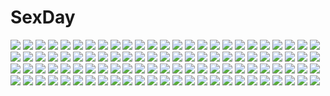 # SexDay
![](https://konachan.com/jpeg/d90f3114b1e3ef69036b0cb3ce275b8e/Konachan.com%20-%20127339%20bicolored_eyes%20tatara_kogasa%20touhou.jpg)
![](https://konachan.com/image/c4bc1532c0cd3356739cf5d29ffd623a/Konachan.com%20-%20121039%20akiyama_mio%20hirasawa_yui%20k-on%21%20kotobuki_tsumugi%20megami%20nakano_azusa%20scan%20tainaka_ritsu.jpg)
![](https://konachan.com/image/a785764171a96759e593e39518600d5a/Konachan.com%20-%2042938%20bikini%20swimsuit%20touyama_midori%20yoake_mae_yori_ruri_iro_na.jpg)
![](https://konachan.com/jpeg/ed22a95c3f2ce1ac11a9727397102897/Konachan.com%20-%20301460%20blush%20butterfly%20collar%20fate_grand_order%20fate_%28series%29%20japanese_clothes%20kito_%28kito2%29%20long_hair%20mirror%20phone%20signed%20sunglasses%20twintails%20umbrella%20wink.jpg)
![](https://konachan.com/jpeg/197f71243db6e1c54db4ceabe0196d05/Konachan.com%20-%20245586%20aqua_eyes%20black_hair%20blue%20close%20glasses%20original%20servachok%20short_hair.jpg)
![](https://konachan.com/image/efe3004ef53a098930302ee4b7674535/Konachan.com%20-%20196237%20brown_eyes%20brown_hair%20clouds%20hat%20landscape%20lordlessv2%20original%20scenic%20skirt%20wet%20windmill.jpg)
![](https://konachan.com/jpeg/4aa7ca22adfbc54b46db04e091dbdef3/Konachan.com%20-%20270027%20aki99%20ass%20black_hair%20blush%20dress%20grass%20hat%20leaves%20loli%20megumin%20nopan%20red_eyes%20short_hair%20skirt_lift%20witch%20witch_hat.jpg)
![](https://konachan.com/image/620ed32afa47910c5aee92db8c346dc4/Konachan.com%20-%20148757%20tagme%20tororoto.jpg)
![](https://konachan.com/image/ecdd27348fd1c57c152be7731234fc21/Konachan.com%20-%2065253%20katana%20konpaku_youmu%20myon%20short_hair%20sword%20touhou%20ueda_ryou%20weapon%20white_hair.jpg)
![](https://konachan.com/jpeg/29caa94b8c257e39fb0c5ed0f46f97fb/Konachan.com%20-%20117456%20breasts%20cleavage%20dress%20red_eyes%20tagme%20tagme_%28artist%29%20thighhighs%20weapon%20white.jpg)
![](https://konachan.com/image/b062932d2b0095877f6585f4ec79ed5a/Konachan.com%20-%2058082%20bed%20blue_eyes%20blush%20breasts%20mitsurugi_asuka%20nipples%20nude%20pussy%20red_hair%20ribbons%20ryohka%20thighhighs%20uncensored%20wizard_girl_ambitious.jpg)
![](https://konachan.com/image/5df6d92cc151623657f7552f8c6fc04d/Konachan.com%20-%20196238%20aircraft%20anthropomorphism%20fusou_%28kancolle%29%20group%20japanese_clothes%20long_hair%20mechagirl%20mutsu_%28kancolle%29%20skirt%20stu_dts%20thighhighs%20water.jpg)
![](https://konachan.com/image/b2fc7b1dd7e736808c5608cf4dfe21b0/Konachan.com%20-%20158894%20all_male%20animal%20brown_eyes%20brown_hair%20cat%20cp_.ieng%20drink%20male%20original%20short_hair%20sleeping.jpg)
![](https://konachan.com/image/fd8a94ce7c6619bbb77e8494e3710ee3/Konachan.com%20-%20150334%20dekomori_sanae%20eyepatch%20jpeg_artifacts%20mocha_%28naturefour%29%20nibutani_shinka%20school_uniform%20takanashi_rikka%20thighhighs%20tsuyuri_kumin%20wink.jpg)
![](https://konachan.com/image/e97879a1fc67999fc6f070a7669d4d65/Konachan.com%20-%20127241%20aliasing%20all_male%20blonde_hair%20book%20green_eyes%20headphones%20kagamine_len%20kuroi_%28liar-player%29%20male%20ponytail%20short_hair%20vocaloid.jpg)
![](https://konachan.com/image/8bd3f7e256dfd91e5a5753c57734976b/Konachan.com%20-%20211234%20animal%20barefoot%20headdress%20japanese_clothes%20miyai_haruki%20original%20signed.jpg)
![](https://konachan.com/image/da74aa0a974666f61679bf21803920d5/Konachan.com%20-%2045674%20hagane_miku%20shinichi_tahara%20vocaloid.jpg)
![](https://konachan.com/image/ff187425db0e1ac26bd313bc988727d4/Konachan.com%20-%2044633%20black%20dark%20hinamori_amu%20peach-pit%20pink_hair%20shugo_chara%20yellow_eyes.jpg)
![](https://konachan.com/jpeg/779f56a35628ed21b7123d331daaf6cc/Konachan.com%20-%20292932%20aliasing%20bicolored_eyes%20braids%20brown_hair%20drink%20long_hair%20nekoperon%20original%20ponytail%20signed%20skirt%20tree.jpg)
![](https://konachan.com/image/8ba8a53f5e36ca13615cb686e49c9be6/Konachan.com%20-%20267550%20anthropomorphism%20blue_eyes%20brown_hair%20cnm%20dress%20garter_belt%20kantai_collection%20long_hair%20ponytail%20stockings%20summer_dress%20thighhighs.jpg)
![](https://konachan.com/image/407797291de1ecf8e18276997945608d/Konachan.com%20-%20129482%20blush%20close%20razy_%28skuroko%29%20rumia%20touhou.jpg)
![](https://konachan.com/jpeg/0e7b2ff7d46d4ab5c7eabc6aff484a72/Konachan.com%20-%20289916%20armor%20ass%20ayanami_rei%20blue_hair%20bodysuit%20clouds%20maeshima_shigeki%20mecha%20nipples%20pink_eyes%20ruins%20short_hair%20skintight%20sky%20sword%20weapon.jpg)
![](https://konachan.com/image/e51cc3a96e11c3c466518ec785c26e57/Konachan.com%20-%20152957%20gun%20infinite_stratos%20laura_bodewig%20mecha%20nenchi%20tagme%20weapon%20zoom_layer.jpg)
![](https://konachan.com/jpeg/d46eab05df3d4df7ba356045e2faca2f/Konachan.com%20-%2058079%20bra%20breasts%20christmas%20hat%20nipples%20nude%20panties%20pussy%20ramiya_ryo%20thighhighs%20uncensored%20underwear.jpg)
![](https://konachan.com/jpeg/5e36cf672e31c4a3fcc4a1ca77d5f406/Konachan.com%20-%20248160%205_nenme_no_houkago%20blush%20kantoku%20long_hair%20nagisa_%28kantoku%29%20nude%20original%20scan%20school_uniform%20skirt%20yellow_eyes.jpg)
![](https://konachan.com/image/966df6b3ea1ff7c04e9ce05935b947be/Konachan.com%20-%20225452%20ana_%28overwatch%29%20liang_xing%20overwatch%20realistic.jpg)
![](https://konachan.com/image/ba670f99d7fd6f664b0247430e3cc623/Konachan.com%20-%20215000%20aqua_eyes%20black_hair%20blush%20cameltoe%20dark_skin%20horns%20long_hair%20ochinsama%20panties%20scarf%20school_uniform%20thighhighs%20underwear%20watermark.jpg)
![](https://konachan.com/jpeg/8c4fb0ea5e9ef9b5da0d52b3fe77fdb4/Konachan.com%20-%2030838%20game_cg%20lyrical_lyric%20marmalade.jpg)
![](https://konachan.com/jpeg/8a5073bbc1384eecccb867ee12fb000d/Konachan.com%20-%20193058%20ao_no_kanata_no_four_rhythm%20dark_skin%20game_cg%20okoze_arika%20sprite%20suzumori%20yuuki_itsuka.jpg)
![](https://konachan.com/jpeg/12bdd21544de4ec22cd4b0b83985b1a6/Konachan.com%20-%20297525%20anus%20ayuma_sayu%20blue_eyes%20bow%20breasts%20game_cg%20headband%20maid%20mirror%20nipples%20purple_hair%20pussy%20pussy_juice%20reflection%20skirt_lift%20twintails%20uncensored.jpg)
![](https://konachan.com/jpeg/b1002dea9c04ae79aebf93eb629c2e76/Konachan.com%20-%20152587%20breasts%20hirasawa_ui%20k-on%21%20nakano_azusa%20nipples%20nude%20suzuki_jun.jpg)
![](https://konachan.com/image/239e59ca7db8638ac509442d4184aad8/Konachan.com%20-%20128699%20aaru%20blue_eyes%20hatsune_miku%20headphones%20skirt%20vocaloid%20white_hair%20yuki_miku.jpg)
![](https://konachan.com/image/a14648ac6484ebec3ecc5e0a4bea0e64/Konachan.com%20-%20233275%20saigyouji_yuyuko%20tagme_%28artist%29%20touhou.jpg)
![](https://konachan.com/image/39539012ea837773d4836d963a869759/Konachan.com%20-%2092393%20blue_hair%20dress%20red_eyes%20remilia_scarlet%20short_hair%20touhou%20umbrella%20vampire%20wings%20wink.jpg)
![](https://konachan.com/image/41b27bd0ee4f24213df6ed7d90c15443/Konachan.com%20-%20249057%20all_male%20aqua_eyes%20astolfo%20braids%20brown_hair%20close%20fate_%28series%29%20glasses%20long_hair%20male%20pink_eyes%20pink_hair%20ponytail%20short_hair%20signed%20trap.jpg)
![](https://konachan.com/jpeg/2949783a87b3f99abbb372011f818182/Konachan.com%20-%20254776%20apple%20aqua_eyes%20autumn%20barefoot%20blue_eyes%20bondage%20flowers%20food%20fruit%20group%20hat%20original%20pink_hair%20shorts%20spring%20summer%20sunflower%20water%20wings%20winter.jpg)
![](https://konachan.com/jpeg/93a745fae50c1e0a11b46a1d159901d9/Konachan.com%20-%2019091%20amelia_wil_tesla_seyruun%20gourry_gabriev%20lina_inverse%20slayers%20xelloss_metallium%20zelgadiss_graywords.jpg)
![](https://konachan.com/jpeg/3a688bbb2e93d7e53bbf7294d0b92484/Konachan.com%20-%20274040%20animal%20cat%20grass%20japanese_clothes%20miko%20original%20scenic%20stairs%20torii%20tree%20volvox819.jpg)
![](https://konachan.com/image/db0aee0482fb0365d7d57c13b0bd7fa1/Konachan.com%20-%2086428%20akatsuki_no_goei%20akemi_%28akatsuki_no_goei%29%20brown_hair%20choker%20game_cg%20purple_eyes%20short_hair%20shorts%20syangrila%20tomose_shunsaku%20weapon.jpg)
![](https://konachan.com/jpeg/a9684174d825629730cdbc33ddd0c8d6/Konachan.com%20-%20196488%20brown_eyes%20brown_hair%20game_cg%20glasses%20koizumi_itsuki%20kyon%20male%20nagato_yuki%20purple_hair%20school_uniform%20short_hair%20suzumiya_haruhi_no_yuutsu%20tie.jpg)
![](https://konachan.com/image/469b2f64ca91870938f85685cd346170/Konachan.com%20-%2012950%20animal_ears%20ass%20blonde_hair%20blue_eyes%20feathers%20ishida_hiroyuki%20long_hair%20moon%20ribbons%20sideboob%20staff%20stars%20twintails%20watermark%20wings%20wristwear.jpg)
![](https://konachan.com/jpeg/a89e81522e243bfcb5509ec995fd0f8a/Konachan.com%20-%20286384%20anus%20barefoot%20bb_%28fate%29%20bed%20blush%20cape%20cum%20fang%20fate_extra%20gloves%20kure_masahiro%20long_hair%20purple_eyes%20purple_hair%20pussy%20swimsuit%20uncensored.jpg)
![](https://konachan.com/image/23d6917edc15d6c3b17cff7a2722efb1/Konachan.com%20-%20269975%202girls%20blue_hair%20flat_chest%20green_hair%20long_hair%20navel%20niiya%20nopan%20original%20pink_eyes%20shirt_lift%20short_hair%20skirt%20thighhighs%20twintails%20undressing.jpg)
![](https://konachan.com/image/118005d87a4303195af9d8b3db4df90b/Konachan.com%20-%2095355%20animal%20cropped%20dark_skin%20original%20refeia%20white_hair%20wolf.jpg)
![](https://konachan.com/image/8e14291d6c8440442c581540b8d79a0d/Konachan.com%20-%20249526%20bikini%20breasts%20dark_skin%20fate_grand_order%20fate_%28series%29%20long_hair%20male%20paparins%20purple_hair%20red_eyes%20sex%20swimsuit%20watermark.jpg)
![](https://konachan.com/image/a7566a000ddf1dccf0a2a22b08d92f47/Konachan.com%20-%20297654%20anthropomorphism%20azur_lane%20blonde_hair%20breasts%20fire%20orange_eyes%20roon_%28azur_lane%29%20short_hair%20skyde_kei%20uniform%20watermark%20weapon.jpg)
![](https://konachan.com/image/cfca8556c42a04015553918e835cfdb9/Konachan.com%20-%2023349%20animal%20azuma_kiyohiko%20cat%20koiwai_yotsuba%20yotsubato%21.jpg)
![](https://konachan.com/image/52bcad4b786b0bdf7d3305608960acba/Konachan.com%20-%2085315%20beyond_the_grave%20blood%20brandon_heat%20gun%20gungrave%20weapon.jpg)
![](https://konachan.com/jpeg/257a1ee87008565f19c1eea16836f384/Konachan.com%20-%2087999%202girls%20blonde_hair%20blue_eyes%20blue_hair%20dress%20hat%20long_hair%20panty_%26_stocking_with_garterbelt%20panty_%28character%29%20stocking_%28character%29.jpg)
![](https://konachan.com/jpeg/4c4b1c321669b738acf8ff15b594be9f/Konachan.com%20-%20234080%20blue_hair%20bow%20building%20clouds%20dress%20hat%20hinanawi_tenshi%20long_hair%20mifuru%20nagae_iku%20red_eyes%20ribbons%20short_hair%20sky%20touhou%20water.jpg)
![](https://konachan.com/jpeg/39f2548a0d6a4a4a1f35ac633394c860/Konachan.com%20-%20306627%20bikini%20bra%20brown_hair%20cropped%20mikoto_akemi%20navel%20open_shirt%20original%20panties%20purple_eyes%20skirt%20swimsuit%20underwear.jpg)
![](https://konachan.com/image/2d77c47a34cd1ff7900ea21756bf2291/Konachan.com%20-%20171472%20blue_hair%20bow%20food%20fruit%20furapechi%20hinanawi_tenshi%20long_hair%20pink_eyes%20touhou.jpg)
![](https://konachan.com/jpeg/fbc957bdaf205cea3d9bc26c48b01c20/Konachan.com%20-%20291698%20anthropomorphism%20azur_lane%20barefoot%20bed%20black_hair%20blush%20flowers%20hiei_%28azur_lane%29%20horns%20kitsune_neko%20long_hair%20manjuu_%28azur_lane%29%20rose%20watermark.jpg)
![](https://konachan.com/image/63f38fa0f9242f177e233a01d6938a23/Konachan.com%20-%20127207%20blonde_hair%20blush%20braids%20hat%20instrument%20karasawa-40%20kirisame_marisa%20long_hair%20moon%20night%20sky%20touhou%20witch%20yellow_eyes.jpg)
![](https://konachan.com/jpeg/017f58ead1fc92a98c33d74535a482c6/Konachan.com%20-%2046890%20hatsune_miku%20vocaloid.jpg)
![](https://konachan.com/jpeg/a9f8a97ee82eea423f878179ac7cea66/Konachan.com%20-%2073623%20breasts%20cleavage%20kimura_kaere%20sayonara_zetsubou_sensei%20transparent%20vector.jpg)
![](https://konachan.com/image/edc12061386ee2f972f0a860df5da803/Konachan.com%20-%20104344%20anjou_naruko%20ano_hi_mita_hana_no_namae_wo_bokutachi_wa_mada_shiranai%20anus%20breasts%20censored%20eunos%20nipples%20panties%20pussy%20underwear.jpg)
![](https://konachan.com/image/6767e352566fb93bf037b29976585e03/Konachan.com%20-%2021471%20katana%20konpaku_youmu%20myon%20sword%20touhou%20weapon.jpg)
![](https://konachan.com/jpeg/814645053d3fa7b4c650438afece433e/Konachan.com%20-%20222340%20aqua_eyes%20black_hair%20breasts%20cleavage%20fang%20ganaha_hibiki%20glasses%20idolmaster%20long_hair%20pantyhose%20ponytail%20sagamihara_sakyou%20skirt%20tie.jpg)
![](https://konachan.com/image/c611ab96b11f2711e1d0864408fb80fe/Konachan.com%20-%2081131%20animal%20bikini%20breasts%20cat%20cleavage%20kaenbyou_rin%20kiki_%28koikuchikinako%29%20reiuji_utsuho%20swimsuit%20touhou%20wet%20wings.jpg)
![](https://konachan.com/image/e3ed33cb581f389d2a342932f66e999d/Konachan.com%20-%20277269%20ass%20blush%20censored%20dildo%20nude%20original%20pubic_hair%20purple_hair%20pussy%20shikuta_maru%20short_hair%20yellow_eyes.jpg)
![](https://konachan.com/image/12d5bf0486de45ea8a6f7f1d480fa46a/Konachan.com%20-%20244286%20apron%20ass%20bell%20bow%20breasts%20cake%20drink%20fang%20food%20foxgirl%20fruit%20gloves%20headdress%20long_hair%20maid%20pink_hair%20strawberry%20tail%20tamamo_cat%20thighhighs%20waitress.jpg)
![](https://konachan.com/image/cc09758bf95947eefca77fa977414cdb/Konachan.com%20-%2083322%20apple%20barefoot%20flowers%20food%20fruit%20kagamine_rin%20open_shirt%20school_uniform%20vocaloid%20water%20yayoi_%28egoistic_realism%29.jpg)
![](https://konachan.com/jpeg/c3d7f0479bf49b8afb0aed5dc0b580a8/Konachan.com%20-%20139578%20fujikawa_runa%20game_cg%20hatsukoi_1_1%20hug%20katagiri_yuuma%20male.jpg)
![](https://konachan.com/image/43a8b3f8ef8a81f8e3d7cf54e7d2630c/Konachan.com%20-%20243399%20grass%20mclelun%20nobody%20original%20scenic%20sky%20stars%20watermark.jpg)
![](https://konachan.com/image/39611bd131bae0d2005d64c74090f4da/Konachan.com%20-%20242012%20all_male%20aqua_eyes%20aqua_hair%20closers%20gloves%20male%20nata_%28closers%29%20scarf%20short_hair%20weapon%20yukibi.jpg)
![](https://konachan.com/image/d51c8ea3719662b3b6e66365f85bff8b/Konachan.com%20-%20191213%20aqua_hair%20clouds%20flowers%20long_hair%20orange_eyes%20original%20skirt%20socks%20train%20zhuxiao517.jpg)
![](https://konachan.com/image/00bb4e7b1293b1f443599ce82ba20369/Konachan.com%20-%20159778%20blonde_hair%20blue_eyes%20chipika%20combat_vehicle%20drink%20girls_und_panzer%20katyusha%20short_hair%20skirt%20snow.jpg)
![](https://konachan.com/jpeg/6883e0df514ad28ee01116b9e8161acd/Konachan.com%20-%20245745%20ass%20azami_nanami%20brown_eyes%20brown_hair%20cape%20christmas%20clouds%20game_cg%20loli%20panties%20santa_costume%20short_hair%20sky%20stars%20thighhighs%20underwear.jpg)
![](https://konachan.com/jpeg/b18ff6356ac9f14115a8e8103a588bd5/Konachan.com%20-%2095065%20logo%20transparent%20vector%20watermark%20yumekui_merry.jpg)
![](https://konachan.com/image/f3aa4f14312b79bea3571d3150b21fff/Konachan.com%20-%2020798%20edward_elric%20fullmetal_alchemist.jpg)
![](https://konachan.com/image/9df1748598af7b4071a7f8d480cc304d/Konachan.com%20-%2042282%20tagme.jpg)
![](https://konachan.com/image/e3312791ce606054f65fd80c498a6483/Konachan.com%20-%20130591%20anubis1982918%20chain%20dragon%20original.jpg)
![](https://konachan.com/image/093b32f3bbe320e833812d735998956e/Konachan.com%20-%2097465%20ass%20blue_hair%20green_eyes%20nanael%20panties%20queen%27s_blade%20underwear%20wings.jpg)
![](https://konachan.com/jpeg/2148165a6a5a699484d0133a876930ce/Konachan.com%20-%20293199%20barefoot%20blue_eyes%20blush%20bow%20braids%20crossover%20dress%20food%20glasses%20goth-loli%20ice_cream%20long_hair%20nahaki%20ponytail%20red_eyes%20scarf%20shinku%20stockings.jpg)
![](https://konachan.com/image/972858d8ca859a27b9232aba4737af02/Konachan.com%20-%2090529%20breasts%20cleavage%20gun%20red_hair%20tengen_toppa_gurren_lagann%20thighhighs%20uturo%20weapon%20yoko_littner.jpg)
![](https://konachan.com/image/dbaadd59e19b7c19b8cfa33ba25f2e41/Konachan.com%20-%20239030%20card_captor_sakura%20christmas%20daidouji_tomoyo%20kero%20kinomoto_sakura%20youli_%28yori%29.jpg)
![](https://konachan.com/image/1f8f695932d50901f81738ba960486c3/Konachan.com%20-%205116%20japanese_clothes%20miko%20tsukikagerou.jpg)
![](https://konachan.com/image/480026bcab2f2863df42348906e56057/Konachan.com%20-%20152454%20blue_eyes%20blush%20halloween%20hat%20long_hair%20original%20panties%20ribbons%20skirt%20stockings%20underwear%20white_hair.jpg)
![](https://konachan.com/image/aaea4e9d033ad5da365cb71b03d399d5/Konachan.com%20-%20118971%20akemi_homura%20black_hair%20glasses%20kaname_madoka%20kneehighs%20long_hair%20miki_sayaka%20nichijou%20panties%20pantyhose%20parody%20short_hair%20thighhighs%20underwear.jpg)
![](https://konachan.com/jpeg/752c5c1a552fe2a57a3d369051ba5009/Konachan.com%20-%20142188%20dress%20hatsune_miku%20marirero_a%20train%20twintails%20vocaloid.jpg)
![](https://konachan.com/jpeg/23e58d41127b99f7e2e14e8e8abb0c2b/Konachan.com%20-%2030019%20simon%20tengen_toppa_gurren_lagann.jpg)
![](https://konachan.com/jpeg/802d67668f3b3b1f10533a81e9553467/Konachan.com%20-%20164839%20ass%20blonde_hair%20blush%20clouds%20eko%20elbow_gloves%20flat_chest%20gloves%20green_eyes%20headband%20nipples%20panties%20skirt%20thighhighs%20torn_clothes%20underwear%20wet.jpg)
![](https://konachan.com/jpeg/78945d7b110f4591720a8744cbb5cda4/Konachan.com%20-%20248078%202girls%20anthropomorphism%20blonde_hair%20braids%20brown_eyes%20choker%20flowers%20gray_hair%20jiang-ge%20long_hair%20red_eyes%20scarf%20tattoo%20waifu2x%20zhanjian_shaonu.jpg)
![](https://konachan.com/jpeg/e5e0772d36e9a5774ba2f1d42e87776e/Konachan.com%20-%20294069%20anthropomorphism%20ass%20azur_lane%20blush%20breasts%20brown_hair%20cameltoe%20close%20cropped%20garter_belt%20happymonk%20long_hair%20red_eyes%20stockings%20topless%20twintails.jpg)
![](https://konachan.com/image/0729dcaa28212a4b54f8216ce8943017/Konachan.com%20-%20249653%20bicolored_eyes%20black_hair%20kamen_rider%20long_hair%20osushimanchan.jpg)
![](https://konachan.com/jpeg/ab3a40589b2d1d0b7092709e19ad0de1/Konachan.com%20-%20293165%20bandage%20blonde_hair%20blue_eyes%20blush%20breasts%20long_hair%20navel%20no_bra%20open_shirt%20original%20reinama%20wristwear.jpg)
![](https://konachan.com/image/a3c89f0dbc5003b6ce011d4e837ff762/Konachan.com%20-%20126630%20braids%20cameltoe%20lina_inverse%20naso4%20panties%20slayers%20thighhighs%20twintails%20underwear%20white%20witch.jpg)
![](https://konachan.com/image/ed449e926c88b4eb6d3347595279eb79/Konachan.com%20-%2036551%20kuhouin_murasaki%20kure-nai%20kurenai_shinkurou%20murakami_ginko%20muto_tamaki%20yamie.jpg)
![](https://konachan.com/image/ab62c107c55d3f9a438a2227f5e82fd8/Konachan.com%20-%2084782%20animal_ears%20ass%20barefoot%20brown_hair%20horo%20kouda_tomohiro%20long_hair%20nude%20ookami_to_koushinryou%20red_eyes%20tail%20wolfgirl.jpg)
![](https://konachan.com/image/8987a103e84ec42bdb8eebbebf15c797/Konachan.com%20-%2032474%20.hack__%20.hack__legend_of_the_twilight%20balmung%20kunisaki_rena%20kunisaki_shugo%20mireille%20ouka.jpg)
![](https://konachan.com/jpeg/014f2cddc0b7026d71d408d648584d58/Konachan.com%20-%20244622%20bakemonogatari%20blonde_hair%20close%20long_hair%20monogatari_%28series%29%20oshino_shinobu%20vector%20yellow_eyes.jpg)
![](https://konachan.com/jpeg/aa6be68113ba0aeb4c61c03949f06b35/Konachan.com%20-%20225418%20ass%20blue_eyes%20blush%20bondage%20brown_hair%20cameltoe%20game-style%20kekemotsu%20logo%20long_hair%20original%20pool%20school_swimsuit%20swimsuit%20tears%20water%20watermark%20wet.jpg)
![](https://konachan.com/image/de6a85e374aa5cfef9eb851120cd82da/Konachan.com%20-%2012208%20kumo_no_mukou_yakusoku_no_basho%20shinkai_makoto.jpg)
![](https://konachan.com/jpeg/8fb3d916cf6f6356892e444fc5869013/Konachan.com%20-%20307639%20blonde_hair%20blue_eyes%20blush%20breast_hold%20breasts%20cloud_strife%20dishwasher1910%20final_fantasy%20genderswap%20long_hair%20navel%20necklace%20nipples%20nude%20phone%20pussy.jpg)
![](https://konachan.com/image/5e911f3c31f275e7ce89de711c202d16/Konachan.com%20-%20146845%20appleseed%20blonde_hair%20blue_eyes%20deunan_knute%20jpeg_artifacts%20motorcycle%20short_hair.jpg)
![](https://konachan.com/image/678bd73ca381e8c89d1165c59b6dc70c/Konachan.com%20-%20197229%20bandage%20black_hair%20blindfold%20blonde_hair%20blue_eyes%20bondage%20hyuuga_hinata%20long_hair%20naruto%20pink_hair%20shackles%20short_hair%20temari%20yamanaka_ino.jpg)
![](https://konachan.com/jpeg/d82cd897dbe452fb6961b1c686dd85b1/Konachan.com%20-%20305510%20bikini_top%20black_hair%20blush%20breasts%20close%20ichiki_1%20long_hair%20navel%20original%20pink_eyes%20swimsuit%20twintails.jpg)
![](https://konachan.com/image/cb7c511529c8f01c1407beeeba20132a/Konachan.com%20-%2019547%20love_hina.jpg)
![](https://konachan.com/jpeg/9e50f0891fed1edf6b873a327d0dee23/Konachan.com%20-%20204742%20brown_hair%20butterfly%20hakurei_reimu%20japanese_clothes%20long_hair%20masaru.jp%20miko%20navel%20ofuda%20skirt%20torii%20touhou.jpg)
